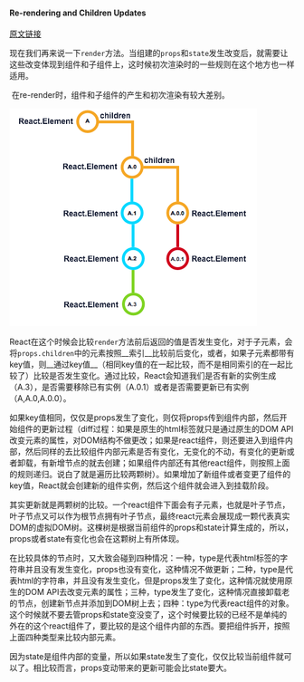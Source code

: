#### Re-rendering and Children Updates

[原文链接](https://developmentarc.gitbooks.io/react-indepth/content/life_cycle/update/rerendering_and_children_updates.html)

​	现在我们再来说一下`render`方法。当组建的`props`和`state`发生改变后，就需要让这些改变体现到组件和子组件上，这时候初次渲染时的一些规则在这个地方也一样适用。

​	在re-render时，组件和子组件的产生和初次渲染有较大差别。

![re-render](./img/201807111924.png)

​	React在这个时候会比较`render`方法前后返回的值是否发生变化，对于子元素，会将`props.children`中的元素按照__索引__比较前后变化，或者，如果子元素都带有key值，则__通过key值__（相同key值的在一起比较，而不是相同索引的在一起比较了）比较是否发生变化。通过比较，React会知道我们是否有新的实例生成（A.3），是否需要移除已有实例（A.0.1）或者是否需要更新已有实例（A,A.0,A.0.0）。

​	如果key值相同，仅仅是props发生了变化，则仅将props传到组件内部，然后开始组件的更新过程（diff过程：如果是原生的html标签就只是通过原生的DOM API改变元素的属性，对DOM结构不做更改；如果是react组件，则还要进入到组件内部，然后同样的去比较组件内部元素是否有变化，无变化的不动，有变化的更新或者卸载，有新增节点的就去创建；如果组件内部还有其他react组件，则按照上面的规则递归。说白了就是遍历比较两颗树）。如果增加了新组件或者变更了组件的key值，React就会创建新的组件实例，然后这个组件就会进入到挂载阶段。

​	其实更新就是两颗树的比较。一个react组件下面会有子元素，也就是叶子节点，叶子节点又可以作为根节点拥有叶子节点，最终react元素会展现成一颗代表真实DOM的虚拟DOM树。这棵树是根据当前组件的props和state计算生成的，所以，props或者state有变化也会在这颗树上有所体现。

​	在比较具体的节点时，又大致会碰到四种情况：一种，type是代表html标签的字符串并且没有发生变化，props也没有变化，这种情况不做更新；二种，type是代表html的字符串，并且没有发生变化，但是props发生了变化，这种情况就使用原生的DOM API去改变元素的属性；三种，type发生了变化，这种情况直接卸载老的节点，创建新节点并添加到DOM树上去；四种：type为代表react组件的对象。这个时候就不要去管props和state变没变了，这个时候要比较的已经不是单纯的外在的这个react组件了，要比较的是这个组件内部的东西。要把组件拆开，按照上面四种类型来比较内部元素。

​	因为state是组件内部的变量，所以如果state发生了变化，仅仅比较当前组件就可以了。相比较而言，props变动带来的更新可能会比state要大。